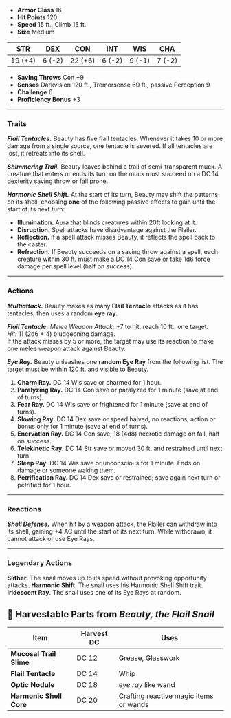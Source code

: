 - **Armor Class** 16
- **Hit Points** 120
- **Speed** 15 ft., Climb 15 ft.
- **Size** Medium

| STR     | DEX    | CON     | INT    | WIS    | CHA    |
| ------- | ------ | ------- | ------ | ------ | ------ |
| 19 (+4) | 6 (-2) | 22 (+6) | 6 (-2) | 9 (-1) | 7 (-2) |

- **Saving Throws** Con +9
- **Senses** Darkvision 120 ft., Tremorsense 60 ft., passive Perception 9
- **Challenge** 6
- **Proficiency Bonus** +3

---
### Traits
_**Flail Tentacles.**_ Beauty has five flail tentacles. Whenever it takes 10 or more damage from a single source, one tentacle is severed. If all tentacles are lost, it retreats into its shell.

***Shimmering Trail.*** Beauty leaves behind a trail of semi-transparent muck. A creature that enters or ends its turn on the muck must succeed on a DC 14 dexterity saving throw or fall prone.

_**Harmonic Shell Shift.**_ At the start of its turn, Beauty may shift the patterns on its shell, choosing **one** of the following passive effects to gain until the start of its next turn:
- **Illumination.** Aura that blinds creatures within 20ft looking at it.
- **Disruption.** Spell attacks have disadvantage against the Flailer.
- **Reflection.** If a spell attack misses Beauty, it reflects the spell back to the caster.
- **Refraction.** If Beauty succeeds on a saving throw against a spell, each creature within 30 ft. must make a DC 14 Con save or take 1d6 force damage per spell level (half on success).

---
### Actions
_**Multiattack.**_ Beauty makes as many **Flail Tentacle** attacks as it has tentacles, then uses a random **eye ray**.

_**Flail Tentacle.**_ _Melee Weapon Attack:_ +7 to hit, reach 10 ft., one target.  
_Hit:_ 11 (2d6 + 4) bludgeoning damage.  
If the attack misses by 5 or more, the target may use its reaction to make one melee weapon attack against Beauty.

_**Eye Ray.**_ Beauty unleashes one **random Eye Ray** from the following list. The target must be within 120 ft. and visible to Beauty.
1. **Charm Ray.** DC 14 Wis save or charmed for 1 hour.
2. **Paralyzing Ray.** DC 14 Con save or paralyzed for 1 minute (save at end of turns).
3. **Fear Ray.** DC 14 Wis save or frightened for 1 minute (save at end of turns).
4. **Slowing Ray.** DC 14 Dex save or speed halved, no reactions, action or bonus only for 1 minute (save at end of turns).
5. **Enervation Ray.** DC 14 Con save, 18 (4d8) necrotic damage on fail, half on success.
6. **Telekinetic Ray.** DC 14 Str save or moved 30 ft. and restrained until next turn.
7. **Sleep Ray.** DC 14 Wis save or unconscious for 1 minute. Ends on damage or someone waking them.
8. **Petrification Ray.** DC 14 Dex save or restrained; save again next turn or petrified for 1 hour.

---
### Reactions
_**Shell Defense.**_ When hit by a weapon attack, the Flailer can withdraw into its shell, gaining +4 AC until the start of its next turn. While withdrawn, it cannot attack or use Eye Rays.

---
### Legendary Actions
**Slither**. The snail moves up to its speed without provoking opportunity attacks.
**Harmonic Shift**. The snail uses his Harmonic Shell Shift trait.
**Iridescent Ray**. The snail uses one of its Eye Rays at random.


## 🐚 Harvestable Parts from _Beauty, the Flail Snail_

| Item                    | Harvest DC | Uses                                   |
| ----------------------- | ---------- | -------------------------------------- |
| **Mucosal Trail Slime** | DC 12      | Grease, Glasswork                      |
| **Flail Tentacle**      | DC 14      | Whip                                   |
| **Optic Nodule**        | DC 18      | _eye ray_ like wand                    |
| **Harmonic Shell Core** | DC 20      | Crafting reactive magic items or wands |




